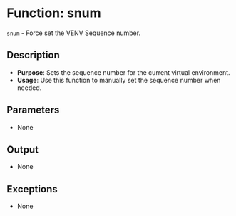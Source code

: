 # Function: snum

`snum` - Force set the VENV Sequence number.

## Description

- **Purpose**: Sets the sequence number for the current virtual environment.
- **Usage**: Use this function to manually set the sequence number when needed.

## Parameters

- None

## Output

- None

## Exceptions

- None
